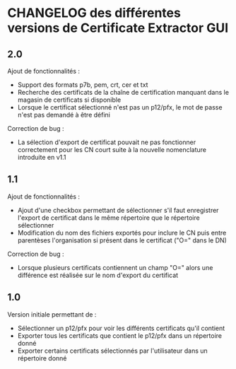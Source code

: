 # CHANGELOG des différentes versions de Certificate Extractor GUI

## 2.0
Ajout de fonctionnalités :
* Support des formats p7b, pem, crt, cer et txt
* Recherche des certificats de la chaîne de certification manquant dans le magasin de certificats si disponible
* Lorsque le certificat sélectionné n'est pas un p12/pfx, le mot de passe n'est pas demandé à être défini

Correction de bug :
* La sélection d'export de certificat pouvait ne pas fonctionner correctement pour les CN court suite à la nouvelle nomenclature introduite en v1.1

## 1.1
Ajout de fonctionnalités :
* Ajout d'une checkbox permettant de sélectionner s'il faut enregistrer l'export de certificat dans le même répertoire que le répertoire sélectionner
* Modification du nom des fichiers exportés pour inclure le CN puis entre parentèses l'organisation si présent dans le certificat ("O=" dans le DN)

Correction de bug :
* Lorsque plusieurs certificats contiennent un champ "O=" alors une différence est réalisée sur le nom d'export du certificat

## 1.0

Version initiale permettant de :
* Sélectionner un p12/pfx pour voir les différents certificats qu'il contient
* Exporter tous les certificats que contient le p12/pfx dans un répertoire donné
* Exporter certains certificats sélectionnés par l'utilisateur dans un répertoire donné
